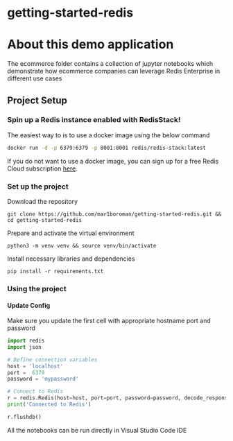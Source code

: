 # getting-started-redis

# About this demo application

The ecommerce folder contains a collection of jupyter notebooks which demonstrate how ecommerce companies can leverage Redis Enterprise in different use cases


## Project Setup

### Spin up a Redis instance enabled with RedisStack!

The easiest way to is to use a docker image using the below command
```bash
docker run -d -p 6379:6379 -p 8001:8001 redis/redis-stack:latest
```

If you do not want to use a docker image, you can sign up for a free Redis Cloud subscription [here](https://redis.com/try-free).

###  Set up the project

Download the repository

```
git clone https://github.com/mar1boroman/getting-started-redis.git && cd getting-started-redis
```

Prepare and activate the virtual environment

```
python3 -m venv venv && source venv/bin/activate
```

Install necessary libraries and dependencies

```
pip install -r requirements.txt
```



### Using the project

#### Update Config

Make sure you update the first cell with appropriate hostname port and password

```python
import redis
import json

# Define connection variables
host = 'localhost'
port =  6379
password = 'mypassword'

# Connect to Redis
r = redis.Redis(host=host, port=port, password=password, decode_responses=True)
print('Connected to Redis')

r.flushdb()
```

All the notebooks can be run directly in Visual Studio Code IDE